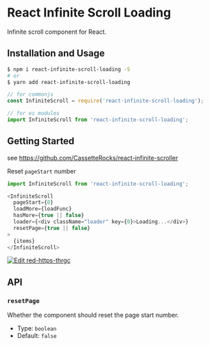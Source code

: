 # React Infinite Scroll Loading

Infinite scroll component for React.

## Installation and Usage

```bash
$ npm i react-infinite-scroll-loading -S
# or
$ yarn add react-infinite-scroll-loading
```

```js
// for commonjs
const InfiniteScroll = require('react-infinite-scroll-loading');

// for es modules
import InfiniteScroll from 'react-infinite-scroll-loading';
```

## Getting Started

see https://github.com/CassetteRocks/react-infinite-scroller

Reset `pageStart` number

```js
import InfiniteScroll from 'react-infinite-scroll-loading';

<InfiniteScroll
  pageStart={0}
  loadMore={loadFunc}
  hasMore={true || false}
  loader={<div className="loader" key={0}>Loading...</div>}
  resetPage={true || false}
>
  {items}
</InfiniteScroll>
```

[![Edit red-https-thrgc](https://codesandbox.io/static/img/play-codesandbox.svg)](https://codesandbox.io/s/red-https-thrgc?fontsize=14)

## API

### `resetPage`

Whether the component should reset the page start number.

* Type: `boolean`
* Default: `false`
